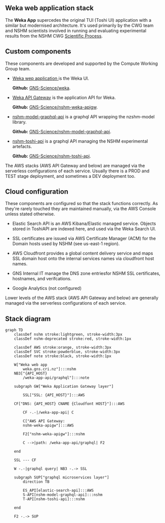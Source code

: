 ## Weka web application stack

The **Weka App** supercedes the original TUI (Toshi UI) application with a similar but modernised architecture. 
It's used primarily by the CWG team and NSHM scientists
involved in running and evaluating experimental results from the NSHM CWG [Scientific Process](./science_process/).

## Custom components

These components are developed and supported by the Compute Working Group team.

 - [Weka wep application ](/nzshm-documentation/components/weka/) is the Weka UI.
    
    **Github:** [GNS-Science/weka](https://github.com/GNS-Science/weka).

 - [Weka API Gateway](/nzshm-documentation/components/nshm_weka_apigw/) is the application API for Weka.
    
    **Github:** [GNS-Science/nshm-weka-apigw](https://github.com/GNS-Science/nshm-weka-apigw).

 - [nshm-model-graphql-api](/nzshm-documentation/components/nshm_model_graphql_api/) is a graphql API wrapping the nzshm-model library. 
    
    **Github:** [GNS-Science/nshm-model-graphql-api](https://github.com/GNS-Science/nshm-model-graphql-api).

 - [nshm-toshi-api](/nzshm-documentation/components/nshm_toshi_api/) is a graphql API managing the NSHM experimental artefacts.
    
    **Github:** [GNS-Science/nshm-toshi-api](https://github.com/GNS-Science/nshm-toshi-api).

The AWS stacks (AWS API Gateway and below) are managed via the serverless configurations of each service. 
Usually there is a PROD and TEST stage deployment, and sometimes a DEV deployment too.


## Cloud configuration

These components are configured so that the stack functions correctly. As they're rarely touched they are maintained manually,
 via the AWS Console unless stated otherwise.

 - Elastic Search API is an AWS Kibana/Elastic managed service. Objects stored in ToshiAPI are indexed here, and used via the Weka Search UI.

 - SSL certificates are issued via AWS Certificate Manager (ACM) for the Domain hosts used by NSHM (see us-east-1 region).

 - AWS Cloudfront provides a global content delivery service and maps SSL domain host onto the internal services names via cloudfront host names.

 - GNS Internal IT manage the DNS zone entriesfor NSHM SSL certificates, hostnames, and verifcations.

 - Google Analytics (not configured)

Lower levels of the AWS stack (AWS API Gateway and below) are generally managed via the serverless configurations of each service.

## Stack diagram

```mermaid
graph TD
    classDef nshm stroke:lightgreen, stroke-width:3px
    classDef nshm-deprecated stroke:red, stroke-width:1px

    classDef AWS stroke:orange, stroke-width:3px
    classDef SVC stroke:powderblue, stroke-width:3px
    classDef note stroke:black, stroke-width:1px
    
    W["Weka web app
        weka.gns.cri.nz"]:::nshm
    NB3["{API_HOST}
        /weka-app-api/graphql"]:::note 

    subgraph GW["Weka Application Gateway layer"]

        SSL["SSL: {API_HOST}"]:::AWS
        
    CF["DNS: {API_HOST} CNAME {Cloudfont HOST}"]:::AWS

        CF -.-|/weka-app-api| C

        C["AWS API Gateway:
        nshm-weka-apigw"]:::AWS
        
        F2["nshm-weka-apigw"]:::nshm

        C -->|path: /weka-app-api/graphql| F2

    end

    SSL --- CF

    W -.-|graphql query| NB3 -.-> SSL

    subgraph SUP["graphql microservices layer"]
        direction TB

        ES_API[elastic-search-api]:::AWS
        S-API[nshm-model-graphql-api]:::nshm
        T-API[nshm-toshi-api]:::nshm

    end

    F2 -.-> SUP

```
